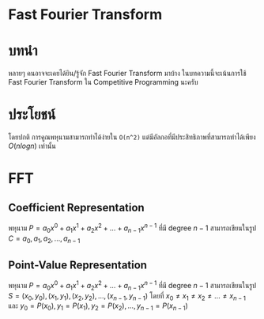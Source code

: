 # Fast Fourier Transform

# บทนำ
หลายๆ คนอาจจะเคยได้ยิน/รู้จัก Fast Fourier Transform มาบ้าง ในบทความนี้จะเน้นการใช้ Fast Fourier Transform ใน Competitive Programming นะครับ

# ประโยชน์
โดยปกติ การคูณพหุนามสามารถทำได้ง่ายใน `O(n^2)` แต่มีอัลกอที่มีประสิทธิภาพที่สามารถทำได้เพียง $O(n log n)$ เท่านั้น

# FFT
## Coefficient Representation
พหุนาม $P = a_0x^0 + a_1x^1 + a_2x^2 + \dotsc + a_{n-1}x^{n-1}$ ที่มี degree $n-1$ สามารถเขียนในรูป $C = {a_0, a_1, a_2, \dotsc, a_{n-1}}$
## Point-Value Representation
พหุนาม $P = a_0x^0 + a_1x^1 + a_2x^2 + \dotsc + a_{n-1}x^{n-1}$ ที่มี degree $n-1$ สามารถเขียนในรูป $S = {(x_0, y_0), (x_1, y_1), (x_2, y_2), ..., (x_{n-1}, y_{n-1})}$ โดยที่ $x_0 \neq x_1 \neq x_2 \neq \dotsc \neq x_{n-1}$ และ $y_0 = P(x_0), y_1 = P(x_1), y_2 = P(x_2), \dotsc, y_{n-1} = P(x_{n-1})$
